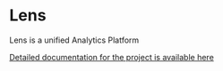 Lens
=====

Lens is a unified Analytics Platform

[Detailed documentation for the project is available here](https://lens.incubator.apache.org)
